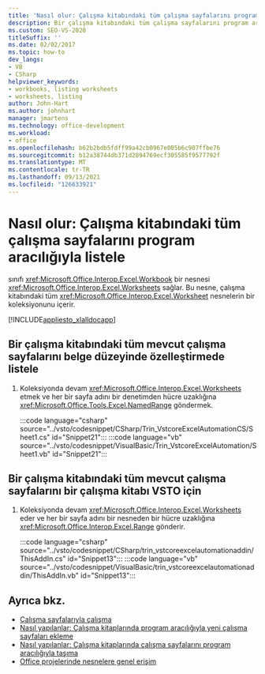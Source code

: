 ```yaml
---
title: 'Nasıl olur: Çalışma kitabındaki tüm çalışma sayfalarını program aracılığıyla listele'
description: Bir çalışma kitabındaki tüm çalışma sayfalarını program aracılığıyla, Microsoft Excel kullanarak nasıl listeleyebilirsiniz Visual Studio.
ms.custom: SEO-VS-2020
titleSuffix: ''
ms.date: 02/02/2017
ms.topic: how-to
dev_langs:
- VB
- CSharp
helpviewer_keywords:
- workbooks, listing worksheets
- worksheets, listing
author: John-Hart
ms.author: johnhart
manager: jmartens
ms.technology: office-development
ms.workload:
- office
ms.openlocfilehash: b62b2bdb5fdff99a42cb0967e005b6c907ffbe76
ms.sourcegitcommit: b12a38744db371d2894769ecf305585f9577792f
ms.translationtype: MT
ms.contentlocale: tr-TR
ms.lasthandoff: 09/13/2021
ms.locfileid: "126633921"
---
```

# <a name="how-to-programmatically-list-all-worksheets-in-a-workbook"></a>Nasıl olur: Çalışma kitabındaki tüm çalışma sayfalarını program aracılığıyla listele
  sınıfı <xref:Microsoft.Office.Interop.Excel.Workbook> bir nesnesi <xref:Microsoft.Office.Interop.Excel.Worksheets> sağlar. Bu nesne, çalışma kitabındaki tüm <xref:Microsoft.Office.Interop.Excel.Worksheet> nesnelerin bir koleksiyonunu içerir.

 [!INCLUDE[appliesto_xlalldocapp](../vsto/includes/appliesto-xlalldocapp-md.md)]

## <a name="to-list-all-existing-worksheets-in-a-workbook-in-a-document-level-customization"></a>Bir çalışma kitabındaki tüm mevcut çalışma sayfalarını belge düzeyinde özelleştirmede listele

1. Koleksiyonda devam <xref:Microsoft.Office.Interop.Excel.Worksheets> etmek ve her bir sayfa adını bir denetimden hücre uzaklığına <xref:Microsoft.Office.Tools.Excel.NamedRange> göndermek.

     :::code language="csharp" source="../vsto/codesnippet/CSharp/Trin_VstcoreExcelAutomationCS/Sheet1.cs" id="Snippet21":::
     :::code language="vb" source="../vsto/codesnippet/VisualBasic/Trin_VstcoreExcelAutomation/Sheet1.vb" id="Snippet21":::

## <a name="to-list-all-existing-worksheets-in-a-workbook-in-a-vsto-add-in"></a>Bir çalışma kitabındaki tüm mevcut çalışma sayfalarını bir çalışma kitabı VSTO için

1. Koleksiyonda devam <xref:Microsoft.Office.Interop.Excel.Worksheets> eder ve her bir sayfa adını bir nesneden bir hücre uzaklığına <xref:Microsoft.Office.Interop.Excel.Range> gönderir.

     :::code language="csharp" source="../vsto/codesnippet/CSharp/trin_vstcoreexcelautomationaddin/ThisAddIn.cs" id="Snippet13":::
     :::code language="vb" source="../vsto/codesnippet/VisualBasic/trin_vstcoreexcelautomationaddin/ThisAddIn.vb" id="Snippet13":::

## <a name="see-also"></a>Ayrıca bkz.
- [Çalışma sayfalarıyla çalışma](../vsto/working-with-worksheets.md)
- [Nasıl yapılanlar: Çalışma kitaplarında program aracılığıyla yeni çalışma sayfaları ekleme](../vsto/how-to-programmatically-add-new-worksheets-to-workbooks.md)
- [Nasıl yapılanlar: Çalışma kitaplarında çalışma sayfalarını program aracılığıyla taşıma](../vsto/how-to-programmatically-move-worksheets-within-workbooks.md)
- [Office projelerinde nesnelere genel erişim](../vsto/global-access-to-objects-in-office-projects.md)
